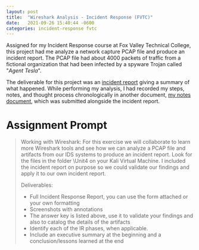```yaml
---
layout: post
title:  "Wireshark Analysis - Incident Response (FVTC)"
date:   2021-09-26 15:40:44 -0600
categories: incident-response fvtc
---
```

Assigned for my Incident Response course at Fox Valley Technical College, this project had me analyze a network capture PCAP file and produce an incident report. The PCAP file had about 4000 packets of traffic from a fictional organization that had been infected by a spyware Trojan called "*Agent Tesla*".

The deliverable for this project was an [incident report](/assets/wireshark-analysis/report.pdf) giving a summary of what happened. While performing my analysis, I had recorded my steps, notes, and thought process chronologically in another document, [my notes document](/assets/wireshark-analysis/notes.pdf), which was submitted alongside the incident report.

# Assignment Prompt

>Working with Wireshark: For this exercise we will collaborate to learn more Wireshark tools and see how we can analyze a PCAP file and artifacts from our IDS systems to produce an incident report.
>Look for the files in the folder \\Unit4 on your Kali Virtual Machine.  I included the incident report on purpose so we could validate our findings and apply it to our own incident report.
>
>Deliverables:
>  - Full Incident Response Report, you can use the form attached or your own formatting
>  - Screenshots with annotations
>  - The answer key is listed above, use it to validate your findings and also to catalog the details of the artifacts
>  - Identify each of the IR phases, when applicable.
>  - Include an executive summary at the beginning and a conclusion/lessons learned at the end
